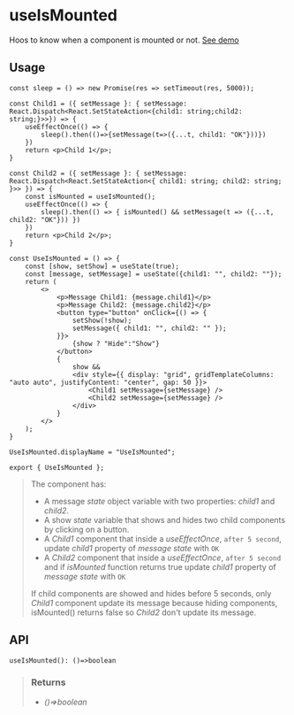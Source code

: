 # useIsMounted
Hoos to know when a component is mounted or not. [See demo](https://ndriadev.github.io/react-tools/#/hooks/lifecycle/useIsMounted)

## Usage

```tsx
const sleep = () => new Promise(res => setTimeout(res, 5000));

const Child1 = ({ setMessage }: { setMessage: React.Dispatch<React.SetStateAction<{child1: string;child2: string;}>>}) => {
	useEffectOnce(() => {
		sleep().then(()=>{setMessage(t=>({...t, child1: "OK"}))})
	})
	return <p>Child 1</p>;
}

const Child2 = ({ setMessage }: { setMessage: React.Dispatch<React.SetStateAction<{ child1: string; child2: string; }>> }) => {
	const isMounted = useIsMounted();
	useEffectOnce(() => {
		sleep().then(() => { isMounted() && setMessage(t => ({...t, child2: "OK"})) })
	})
	return <p>Child 2</p>;
}

const UseIsMounted = () => {
	const [show, setShow] = useState(true);
	const [message, setMessage] = useState({child1: "", child2: ""});
	return (
		<>
			<p>Message Child1: {message.child1}</p>
			<p>Message Child2: {message.child2}</p>
			<button type="button" onClick={() => {
				setShow(!show);
				setMessage({ child1: "", child2: "" });
			}}>
				{show ? "Hide":"Show"}
			</button>
			{
				show &&
				<div style={{ display: "grid", gridTemplateColumns: "auto auto", justifyContent: "center", gap: 50 }}>
					<Child1 setMessage={setMessage} />
					<Child2 setMessage={setMessage} />
				</div>
			}
		</>
	);
}

UseIsMounted.displayName = "UseIsMounted";

export { UseIsMounted };
```

> The component has:
> - A message _state_ object variable with two properties: _child1_ and _child2_.
> - A show _state_ variable that shows and hides two child components by clicking on a button.
> - A _Child1_ component that inside a _useEffectOnce_, `after 5 second`, update _child1_ property of _message state_ with `OK`
> - A _Child2_ component that inside a _useEffectOnce_, `after 5 second` and if _isMounted_ function returns true update _child1_ property of _message state_ with `OK`
> 
> If child components are showed and hides before 5 seconds, only _Child1_ component update its message because hiding components, isMounted() returns false so _Child2_ don't update its message.


## API

```tsx
useIsMounted(): ()=>boolean
```





> ### Returns
>
> 
> - _()=>boolean_  
>